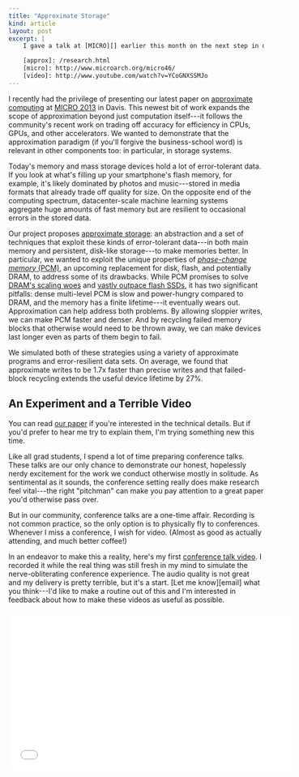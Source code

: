 ```yaml
---
title: "Approximate Storage"
kind: article
layout: post
excerpt: |
    I gave a talk at [MICRO][] earlier this month on the next step in our work on [approximate computing][approx]. And in an effort to attain immortal YouTube fame, I recorded a [conference talk video][video], which may be the most boring 20 minutes on the Internet.

    [approx]: /research.html
    [micro]: http://www.microarch.org/micro46/
    [video]: http://www.youtube.com/watch?v=YCoGNXSSMJo
---
```

I recently had the privilege of presenting our latest paper on [approximate computing][approx] at [MICRO 2013][micro] in Davis. This newest bit of work expands the scope of approximation beyond just computation itself---it follows the community's recent work on trading off accuracy for efficiency in CPUs, GPUs, and other accelerators. We wanted to demonstrate that the approximation paradigm (if you'll forgive the business-school word) is relevant in other components too: in particular, in storage systems.

Today's memory and mass storage devices hold a lot of error-tolerant data. If you look at what's filling up your smartphone's flash memory, for example, it's likely dominated by photos and music---stored in media formats that already trade off quality for size. On the opposite end of the computing spectrum, datacenter-scale machine learning systems aggregate huge amounts of fast memory but are resilient to occasional errors in the stored data.

Our project proposes [approximate storage][paper]: an abstraction and a set of techniques that exploit these kinds of error-tolerant data---in both main memory and persistent, disk-like storage---to make memories better. In particular, we wanted to exploit the unique properties of [*phase-change memory* (PCM)][pcm], an upcoming replacement for disk, flash, and potentially DRAM, to address some of its drawbacks. While PCM promises to solve [DRAM's scaling woes][dramscale] and [vastly outpace flash SSDs][pcmspeed], it has two significant pitfalls: dense multi-level PCM is slow and power-hungry compared to DRAM, and the memory has a finite lifetime---it eventually wears out. Approximation can help address both problems. By allowing sloppier writes, we can make PCM faster and denser. And by recycling failed memory blocks that otherwise would need to be thrown away, we can make devices last longer even as parts of them begin to fail.

[dramscale]: http://research.microsoft.com/apps/pubs/default.aspx?id=79150
[pcmspeed]: http://arstechnica.com/science/2012/06/write-speeds-for-phase-change-memory-reach-record-limits/
[pcm]: http://en.wikipedia.org/wiki/Phase-change_memory

We simulated both of these strategies using a variety of approximate programs and error-resilient data sets. On average, we found that approximate writes to be 1.7x faster than precise writes and that failed-block recycling extends the useful device lifetime by 27%.

## An Experiment and a Terrible Video

You can read [our paper][paper] if you're interested in the technical details. But if you'd prefer to hear me try to explain them, I'm trying something new this time.

Like all grad students, I spend a lot of time preparing conference talks. These talks are our only chance to demonstrate our honest, hopelessly nerdy excitement for the work we conduct otherwise mostly in solitude. As sentimental as it sounds, the conference setting really does make research feel vital---the right "pitchman" can make you pay attention to a great paper you'd otherwise pass over.

But in our community, conference talks are a one-time affair. Recording is not common practice, so the only option is to physically fly to conferences. Whenever I miss a conference, I wish for video. (Almost as good as actually attending, and much better coffee!)

In an endeavor to make this a reality, here's my first [conference talk video][video]. I recorded it while the real thing was still fresh in my mind to simulate the nerve-obliterating conference experience. The audio quality is not great and my delivery is pretty terrible, but it's a start. [Let me know][email] what you think---I'd like to make a routine out of this and I'm interested in feedback about how to make these videos as useful as possible.

<div class="embed">
<iframe width="560" height="315" src="//www.youtube.com/embed/YCoGNXSSMJo" frameborder="0" allowfullscreen></iframe>
</div>

[approx]: /research.html
[micro]: http://www.microarch.org/micro46/
[video]: http://www.youtube.com/watch?v=YCoGNXSSMJo
[paper]: http://dl.acm.org/citation.cfm?id=2540708.2540712
